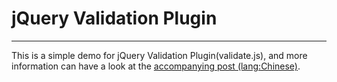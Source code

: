 # jQuery Validation Plugin

------

This is a simple demo for jQuery Validation Plugin(validate.js),
and more information can have a look at the [accompanying post (lang:Chinese)](http://www.jianshu.com/p/1fc88853ba9f).